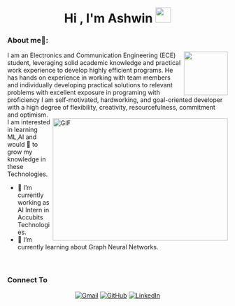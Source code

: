 <h1 align="center">Hi , I'm Ashwin <img src="https://media.giphy.com/media/hvRJCLFzcasrR4ia7z/giphy.gif" width="35"></h1>

### About me🧑:
<img align="right" src="https://myoctocat.com/assets/images/base-octocat.svg" width="100" height="100">
 I am an Electronics and Communication Engineering (ECE) student, leveraging solid academic knowledge and practical work experience to develop highly efficient programs. He has hands on experience in working with team members and individually developing practical solutions to relevant problems with excellent exposure in programing with proficiency 
I am self-motivated, hardworking, and goal-oriented developer with a high degree of flexibility, creativity, resourcefulness, commitment and optimism.<br/>
<img align="right" alt="GIF" src="https://owaisnoor.info/blog/wp-content/uploads/2019/03/maxresdefault.jpg" width="400" height="280" />
I am interested in learning ML,AI and would 💖 to grow my knowledge in these Technologies.<br/>

- 🔭 I’m currently working as AI Intern in Accubits Technologies.
- 🌱 I’m currently learning about Graph Neural Networks.<br/><br/><br/>



<h3>Connect To</h3>
<p align="center">
	<a href="mailto:ashwinm.045@gmail.com"><img src="https://img.icons8.com/bubbles/50/000000/gmail.png" alt="Gmail"/></a>
	<a href="https://github.com/Ashwin202"><img src="https://img.icons8.com/bubbles/50/000000/github.png" alt="GitHub"/></a>
	<a href="https://www.linkedin.com/in/ashwinm-045/"><img src="https://img.icons8.com/bubbles/50/000000/linkedin.png" alt="LinkedIn"/></a>
	
</p>


